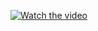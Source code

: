 
[![Watch the video](https://i9.ytimg.com/vi/Hq_73DJL58U/mqdefault.jpg?v=67afa17a&sqp=CMDBvr0G&rs=AOn4CLA0qIegP2y5P9q8xKMO-OzOXLf25w)](https://youtu.be/Hq_73DJL58U)


